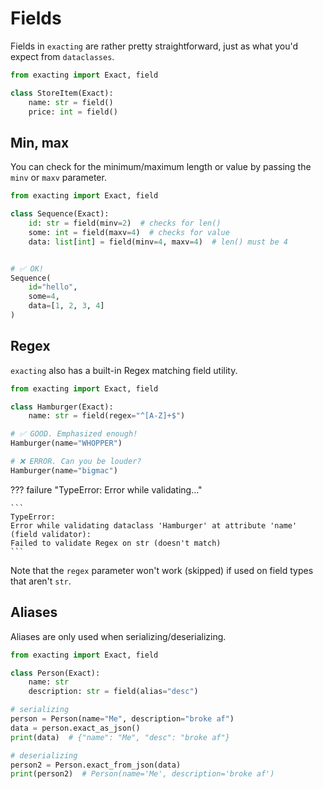 # Fields

Fields in `exacting` are rather pretty straightforward, just as what you'd expect from `dataclasses`.

```python
from exacting import Exact, field

class StoreItem(Exact):
    name: str = field()
    price: int = field()
```

## Min, max

You can check for the minimum/maximum length or value by passing the `minv` or `maxv` parameter.

```python
from exacting import Exact, field

class Sequence(Exact):
    id: str = field(minv=2)  # checks for len()
    some: int = field(maxv=4)  # checks for value
    data: list[int] = field(minv=4, maxv=4)  # len() must be 4


# ✅ OK!
Sequence(
    id="hello",
    some=4,
    data=[1, 2, 3, 4]
)
```

## Regex

`exacting` also has a built-in Regex matching field utility.

```python
from exacting import Exact, field

class Hamburger(Exact):
    name: str = field(regex="^[A-Z]+$")

# ✅ GOOD. Emphasized enough!
Hamburger(name="WHOPPER")

# ❌ ERROR. Can you be louder?
Hamburger(name="bigmac")
```


??? failure "TypeError: Error while validating…"

    ```
    TypeError: 
    Error while validating dataclass 'Hamburger' at attribute 'name' (field validator):
    Failed to validate Regex on str (doesn't match)
    ```

Note that the `regex` parameter won't work (skipped) if used on field types that aren't `str`.

## Aliases

Aliases are only used when serializing/deserializing.

```python
from exacting import Exact, field

class Person(Exact):
    name: str
    description: str = field(alias="desc")

# serializing
person = Person(name="Me", description="broke af")
data = person.exact_as_json()
print(data)  # {"name": "Me", "desc": "broke af"}

# deserializing
person2 = Person.exact_from_json(data)
print(person2)  # Person(name='Me', description='broke af')
```

